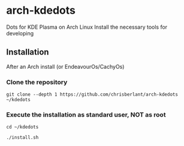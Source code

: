 # arch-kdedots

Dots for KDE Plasma on Arch Linux
Install the necessary tools for developing

## Installation

After an Arch install (or EndeavourOs/CachyOs)

### Clone the repository

```shell
git clone --depth 1 https://github.com/chrisberlant/arch-kdedots ~/kdedots
```

### Execute the installation as standard user, NOT as root

```shell
cd ~/kdedots
```

```shell
./install.sh
```
